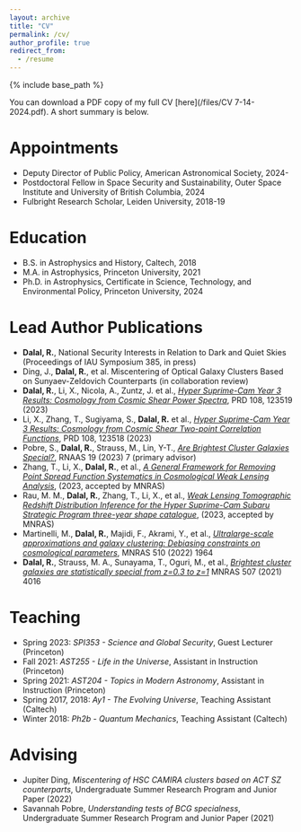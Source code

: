 ```yaml
---
layout: archive
title: "CV"
permalink: /cv/
author_profile: true
redirect_from:
  - /resume
---
```


{% include base_path %}

You can download a PDF copy of my full CV [here](/files/CV 7-14-2024.pdf). A short summary is below. 

Appointments
======
* Deputy Director of Public Policy, American Astronomical Society, 2024-
* Postdoctoral Fellow in Space Security and Sustainability, Outer Space Institute and University of British Columbia, 2024
* Fulbright Research Scholar, Leiden University, 2018-19

Education
======
* B.S. in Astrophysics and History, Caltech, 2018
* M.A. in Astrophysics, Princeton University, 2021
* Ph.D. in Astrophysics, Certificate in Science, Technology, and Environmental Policy, Princeton University, 2024

Lead Author Publications
======
* __Dalal, R.__, National Security Interests in Relation to Dark and Quiet Skies (Proceedings of IAU Symposium 385, in press)
* Ding, J., __Dalal, R.__, et al. Miscentering of Optical Galaxy Clusters Based on Sunyaev-Zeldovich Counterparts (in collaboration review)
* __Dalal, R.__, Li, X., Nicola, A., Zuntz, J. et al., [_Hyper Suprime-Cam Year 3 Results: Cosmology from Cosmic Shear Power Spectra_](https://journals.aps.org/prd/abstract/10.1103/PhysRevD.108.123519), PRD 108, 123519 (2023)
* Li, X., Zhang, T., Sugiyama, S., __Dalal, R.__ et al., [_Hyper Suprime-Cam Year 3 Results: Cosmology from Cosmic Shear Two-point Correlation Functions_](https://journals.aps.org/prd/abstract/10.1103/PhysRevD.108.123518), PRD 108, 123518 (2023)
* Pobre, S., __Dalal, R.__, Strauss, M., Lin, Y-T., [_Are Brightest Cluster Galaxies Special?_](https://iopscience.iop.org/article/10.3847/2515-5172/acb9e1), RNAAS 19 (2023) 7 (primary advisor)
* Zhang, T., Li, X., __Dalal, R.__, et al., [_A General Framework for Removing Point Spread Function Systematics in Cosmological Weak Lensing Analysis_](https://doi.org/10.1093/mnras/stad1801), (2023, accepted by MNRAS)
* Rau, M. M., __Dalal, R.__, Zhang, T., Li, X., et al., [_Weak Lensing Tomographic Redshift Distribution Inference for the Hyper Suprime-Cam Subaru Strategic Program three-year shape catalogue_](https://doi.org/10.1093/mnras/stad1962), (2023, accepted by MNRAS)
* Martinelli, M., __Dalal, R.__, Majidi, F., Akrami, Y., et al., [_Ultralarge-scale approximations and galaxy clustering: Debiasing constraints on cosmological parameters_](https://academic.oup.com/mnras/article/510/2/1964/6460492), MNRAS 510 (2022) 1964
* __Dalal, R.__, Strauss, M. A., Sunayama, T., Oguri, M., et al., [_Brightest cluster galaxies are statistically special from z=0.3 to z=1_](https://academic.oup.com/mnras/article/507/3/4016/6353535) MNRAS 507 (2021) 4016
  
Teaching
======
* Spring 2023: _SPI353 - Science and Global Security_, Guest Lecturer (Princeton)
* Fall 2021: _AST255 - Life in the Universe_, Assistant in Instruction (Princeton)
* Spring 2021: _AST204 - Topics in Modern Astronomy_, Assistant in Instruction (Princeton)
* Spring 2017, 2018: _Ay1 - The Evolving Universe_, Teaching Assistant (Caltech)
* Winter 2018: _Ph2b - Quantum Mechanics_, Teaching Assistant (Caltech)

Advising
======
* Jupiter Ding, _Miscentering of HSC CAMIRA clusters based on ACT SZ counterparts_, Undergraduate Summer Research Program and Junior Paper (2022)
* Savannah Pobre, _Understanding tests of BCG specialness_, Undergraduate Summer Research Program and Junior Paper (2021)

